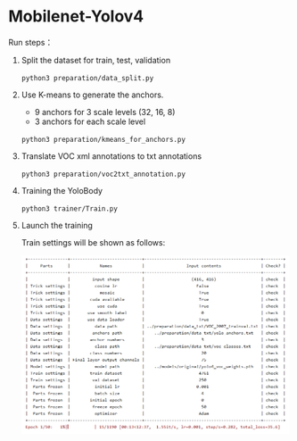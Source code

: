 # Mobilenet-Yolov4

Run steps：

1. Split the dataset for train, test, validation

     `python3 preparation/data_split.py` 
     
2. Use K-means to generate the anchors. 
    
    - 9 anchors for 3 scale levels (32, 16, 8)
    - 3 anchors for each scale level
    
    `python3 preparation/kmeans_for_anchors.py` 

3. Translate VOC xml annotations to txt annotations

    `python3 preparation/voc2txt_annotation.py` 
    
4. Training the YoloBody

    `python3 trainer/Train.py` 
    
5. Launch the training 
    
    Train settings will be shown as follows:

    <p align="center">
        <img src="README_IMAGES/settings.PNG", width="480", height='320'>
